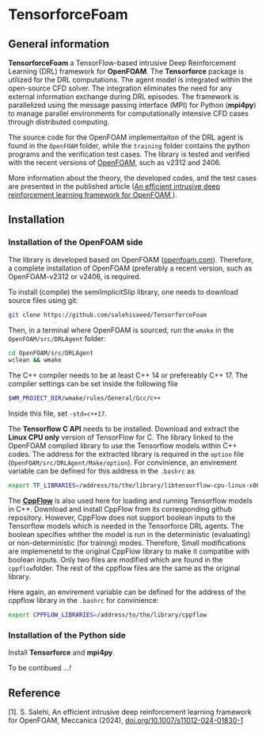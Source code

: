 # TensorforceFoam

## General information
**TensorforceFoam** a TensorFlow-based intrusive Deep Reinforcement Learning (DRL) framework for **OpenFOAM**. The **Tensorforce** package is utilized for the DRL computations. The agent model is integrated within the open-source CFD solver. The integration eliminates the need for any external information exchange during DRL episodes. The framework is parallelized using the message passing interface (MPI) for Python (**mpi4py**) to manage parallel environments for computationally intensive CFD cases through distributed computing. 

The source code for the OpenFOAM implementaiton of the DRL agent is found in the `OpenFOAM` folder, while the `training` folder contains the python programs and the verification test cases. The library is tested and verified with the recent versions of [OpenFOAM](https://www.openfoam.com/), such as v2312 and 2406.

More information about the theory, the developed codes, and the test cases are presented in the published article ([An efficient intrusive deep reinforcement learning framework for OpenFOAM
](https://link.springer.com/article/10.1007/s11012-024-01830-1)).


## Installation

### Installation of the OpenFOAM side

The library is developed based on OpenFOAM ([openfoam.com](https://www.openfoam.com/)). Therefore, a complete installation of OpenFOAM (preferably a recent version, such as OpenFOAM-v2312 or v2406, is required. 

To install (compile) the semiImplicitSlip library, one needs to download source files using git:
```bash
git clone https://github.com/salehisaeed/TensorforceFoam
```
Then, in a terminal where OpenFOAM is sourced, run the `wmake` in the `OpenFOAM/src/DRLAgent` folder:
```bash
cd OpenFOAM/src/DRLAgent
wclean && wmake
```
The C++ compiler needs to be at least C++ 14 or prefereably C++ 17. The compiler settings can be set inside the following file
```bash
$WM_PROJECT_DIR/wmake/rules/General/Gcc/c++
```
Inside this file, set `-std=c++17`.


The **Tensorflow C API** needs to be installed. Download and extract the **Linux CPU only** version of TensorFlow for C. The library linked to the OpenFOAM complied library to use the Tensorflow models within C++ codes. The address for the extracted library is required in the `option` file (`OpenFOAM/src/DRLAgent/Make/option`). For convinience, an envirement variable can be defined for this address in the `.bashrc` as
```bash
export TF_LIBRARIES=/address/to/the/library/libtensorflow-cpu-linux-x86_64-2.8.0
```


The [**CppFlow**](https://github.com/serizba/cppflow) is also used here for loading and running Tensorflow models in C++. Download and install CppFlow from its corresponding github repository. However, CppFlow does not support boolean inputs to the Tensorflow models which is needed in the Tensorforce DRL agents. The boolean specifies whther the model is run in the deterministic (evaluating) or non-deterministic (for training) modes. Therefore, Small modifications are implemenetd to the original CppFlow library to make it compatibe with boolean inputs. Only two files are modified which are found in the `cppflow`folder. The rest of the cppflow files are the same as the original library.

Here again, an envirement variable can be defined for the address of the cppflow library in the `.bashrc` for convinience:
```bash
export CPPFLOW_LIBRARIES=/address/to/the/library/cppflow
```



### Installation of the Python side

Install **Tensorforce** and **mpi4py**.





To be contibued ...!


## Reference
[1]. S. Salehi, An efficient intrusive deep reinforcement learning framework for OpenFOAM, Meccanica (2024), [doi.org/10.1007/s11012-024-01830-1](https://doi.org/10.1007/s11012-024-01830-1)
